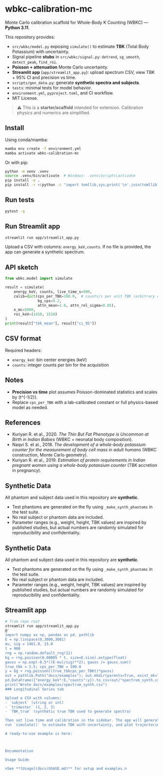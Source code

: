 # wbkc-calibration-mc

Monte Carlo calibration scaffold for Whole-Body K Counting (WBKC) — **Python 3.11**.

This repository provides:
- `src/wbkc/model.py` exposing `simulate()` to estimate **TBK** (Total Body Potassium) with uncertainty.
- Signal pipeline **stubs** in `src/wbkc/signal.py`: `detrend`, `sg_smooth`, `detect_peak`, `find_roi`.
- **Poisson + attenuation** Monte Carlo uncertainty.
- **Streamlit app** (`app/streamlit_app.py`): upload spectrum CSV, view TBK + 95% CI and precision vs time.
- `scripts/gen_data.py`: generate **synthetic spectra and subjects**.
- `tests`: minimal tests for model behavior.
- `environment.yml`, `pyproject.toml`, and CI workflow.
- MIT License.

> ⚠️ This is a **starter/scaffold** intended for extension. Calibration physics and numerics are simplified.

## Install

Using conda/mamba:

```bash
mamba env create -f environment.yml
mamba activate wbkc-calibration-mc
```

Or with pip:

```bash
python -m venv .venv
source .venv/bin/activate  # Windows: .venv\Scripts\activate
pip install -e .
pip install -r <(python -c "import tomllib,sys;print('\n'.join(tomllib.load(open('pyproject.toml','rb'))['project']['optional-dependencies']['dev']))")
```

## Run tests

```bash
pytest -q
```

## Run Streamlit app

```bash
streamlit run app/streamlit_app.py
```

Upload a CSV with columns: `energy_keV,counts`.
If no file is provided, the app can generate a synthetic spectrum.

## API sketch

```python
from wbkc.model import simulate

result = simulate(
    energy_keV, counts, live_time_s=900,
    calib=dict(cps_per_TBK=100.0,  # counts/s per unit TBK (arbitrary unit)
               bg_cps=0.2,
               attn_mean=1.0, attn_rel_sigma=0.05),
    n_mc=5000,
    roi_keV=(1410, 1510)
)
print(result["tbk_mean"], result["ci_95"])
```

## CSV format

Required headers:
- `energy_keV`: bin center energies (keV)
- `counts`: integer counts per bin for the acquisition

## Notes

- **Precision vs time** plot assumes Poisson-dominated statistics and scales by \(t^{-1/2}\).
- Replace `cps_per_TBK` with a lab-calibrated constant or full physics-based model as needed.


## References
- Kuriyan R. et al., 2020. *The Thin But Fat Phenotype is Uncommon at Birth in Indian Babies* (WBKC + neonatal body composition).
- Naqvi S. et al., 2018. *The development of a whole-body potassium counter for the measurement of body cell mass in adult humans* (WBKC construction, Monte Carlo geometry).
- Kuriyan R. et al., 2019. *Estimation of protein requirements in Indian pregnant women using a whole-body potassium counter* (TBK accretion in pregnancy).
## Synthetic Data

All phantom and subject data used in this repository are **synthetic**.
- Test phantoms are generated on the fly using `_make_synth_phantoms` in the test suite.
- No real subject or phantom data are included.
- Parameter ranges (e.g., weight, height, TBK values) are inspired by published studies,
  but actual numbers are randomly simulated for reproducibility and confidentiality.
## Synthetic Data

All phantom and subject data used in this repository are **synthetic**.
- Test phantoms are generated on the fly using `_make_synth_phantoms` in the test suite.
- No real subject or phantom data are included.
- Parameter ranges (e.g., weight, height, TBK values) are inspired by published studies,
  but actual numbers are randomly simulated for reproducibility and confidentiality.
## Streamlit app

```bash
# from repo root
streamlit run app/streamlit_app.py
@'
import numpy as np, pandas as pd, pathlib
E = np.linspace(0,3000,3001)
mu, sig = 1461.0, 15.0
t = 900
rng = np.random.default_rng(11)
bg = rng.poisson(0.00005 * t, size=E.size).astype(float)
gauss = np.exp(-0.5*((E-mu)/sig)**2); gauss /= gauss.sum()
true_tbk = 2.5; cps_per_TBK = 100.0
y = bg + rng.poisson((true_tbkcps_per_TBKt)*gauss)
out = pathlib.Path("docs/examples"); out.mkdir(parents=True, exist_ok=True)
pd.DataFrame({"energy_keV":E,"counts":y}).to_csv(out/"spectrum_synth.csv", index=False)
print("Wrote docs/examples/spectrum_synth.csv")
### Longitudinal Series tab

Upload a CSV with columns:
- `subject` (string or int)
- `trimester` (1, 2, 3)
- `TBK_true` (synthetic true TBK used to generate spectra)

Then set live time and calibration in the sidebar. The app will generate a synthetic spectrum for each row,
run `simulate()` to estimate TBK with uncertainty, and plot trajectories with 95% CI error bars.

A ready-to-use example is here:



Documentation

Usage Guide

nSee **[Usage](docs/USAGE.md)** for setup and examples.n
